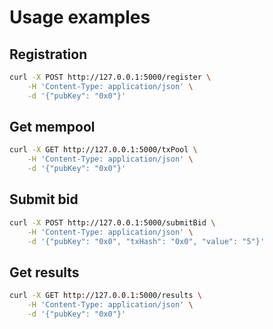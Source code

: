 # Usage examples

## Registration

``` bash
curl -X POST http://127.0.0.1:5000/register \
    -H 'Content-Type: application/json' \
    -d '{"pubKey": "0x0"}'
```

## Get mempool

``` bash
curl -X GET http://127.0.0.1:5000/txPool \
    -H 'Content-Type: application/json' \
    -d '{"pubKey": "0x0"}'
```

## Submit bid

``` bash
curl -X POST http://127.0.0.1:5000/submitBid \
    -H 'Content-Type: application/json' \
    -d '{"pubKey": "0x0", "txHash": "0x0", "value": "5"}'
```

## Get results

``` bash
curl -X GET http://127.0.0.1:5000/results \
    -H 'Content-Type: application/json' \
    -d '{"pubKey": "0x0"}'
```
